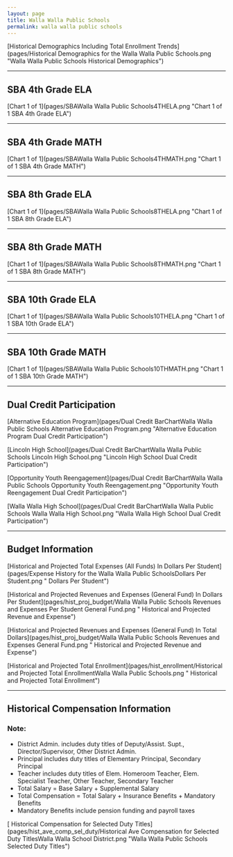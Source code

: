 ```yaml
---
layout: page
title: Walla Walla Public Schools
permalink: walla walla public schools
---
```



[Historical Demographics Including Total Enrollment Trends](pages/Historical Demographics for the Walla Walla Public Schools.png "Walla Walla Public Schools Historical Demographics")

___

## SBA 4th Grade ELA

[Chart 1 of 1](pages/SBAWalla Walla Public Schools4THELA.png "Chart 1 of 1 SBA 4th Grade ELA")


___

## SBA 4th Grade MATH

[Chart 1 of 1](pages/SBAWalla Walla Public Schools4THMATH.png "Chart 1 of 1 SBA 4th Grade MATH")


___

## SBA 8th Grade ELA

[Chart 1 of 1](pages/SBAWalla Walla Public Schools8THELA.png "Chart 1 of 1 SBA 8th Grade ELA")


___

## SBA 8th Grade MATH

[Chart 1 of 1](pages/SBAWalla Walla Public Schools8THMATH.png "Chart 1 of 1 SBA 8th Grade MATH")


___

## SBA 10th Grade ELA

[Chart 1 of 1](pages/SBAWalla Walla Public Schools10THELA.png "Chart 1 of 1 SBA 10th Grade ELA")


___

## SBA 10th Grade MATH

[Chart 1 of 1](pages/SBAWalla Walla Public Schools10THMATH.png "Chart 1 of 1 SBA 10th Grade MATH")


___

## Dual Credit Participation

[Alternative Education Program](pages/Dual Credit BarChartWalla Walla Public Schools Alternative Education Program.png "Alternative Education Program Dual Credit Participation")

[Lincoln High School](pages/Dual Credit BarChartWalla Walla Public Schools Lincoln High School.png "Lincoln High School Dual Credit Participation")

[Opportunity Youth Reengagement](pages/Dual Credit BarChartWalla Walla Public Schools Opportunity Youth Reengagement.png "Opportunity Youth Reengagement Dual Credit Participation")

[Walla Walla High School](pages/Dual Credit BarChartWalla Walla Public Schools Walla Walla High School.png "Walla Walla High School Dual Credit Participation")


___

## Budget Information

[Historical and Projected Total Expenses (All Funds) In Dollars Per Student](pages/Expense History for the Walla Walla Public SchoolsDollars Per Student.png " Dollars Per Student")

[Historical and Projected Revenues and Expenses (General Fund) In Dollars Per Student](pages/hist_proj_budget/Walla Walla Public Schools Revenues and Expenses Per Student General Fund.png " Historical and Projected Revenue and Expense")

[Historical and Projected Revenues and Expenses (General Fund) In Total Dollars](pages/hist_proj_budget/Walla Walla Public Schools Revenues and Expenses General Fund.png " Historical and Projected Revenue and Expense")

[Historical and Projected Total Enrollment](pages/hist_enrollment/Historical and Projected Total EnrollmentWalla Walla Public Schools.png " Historical and Projected Total Enrollment")


___

## Historical Compensation Information
### Note:
- District Admin. includes duty titles of Deputy/Assist. Supt., Director/Supervisor, Other District Admin.
- Principal includes duty titles of Elementary Principal, Secondary Principal
- Teacher includes duty titles of Elem. Homeroom Teacher, Elem. Specialist Teacher, Other Teacher, Secondary Teacher
- Total Salary = Base Salary + Supplemental Salary
- Total Compensation = Total Salary + Insurance Benefits + Mandatory Benefits
- Mandatory Benefits include pension funding and payroll taxes

[ Historical Compensation for Selected Duty Titles](pages/hist_ave_comp_sel_duty/Historical Ave Compensation for Selected Duty TitlesWalla Walla School District.png "Walla Walla Public Schools Selected Duty Titles")

